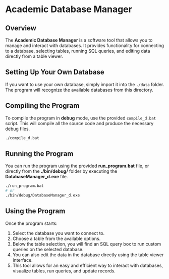 # Academic Database Manager

## Overview
The **Academic Database Manager** is a software tool that allows you to manage and interact with databases. It provides functionality for connecting to a database, selecting tables, running SQL queries, and editing data directly from a table viewer.

## Setting Up Your Own Database
If you want to use your own database, simply import it into the `./data` folder. The program will recognize the available databases from this directory.

## Compiling the Program
To compile the program in **debug** mode, use the provided `compile_d.bat` script. This will compile all the source code and produce the necessary debug files.

```bash
./compile_d.bat
```

## Running the Program
You can run the program using the provided **run_program.bat** file, or directly from the **./bin/debug/** folder by executing the **DatabaseManager_d.exe** file.

```bash
./run_program.bat
# or
./bin/debug/DatabaseManager_d.exe
```

## Using the Program
Once the program starts:

1. Select the database you want to connect to.
2. Choose a table from the available options.
3. Below the table selection, you will find an SQL query box to run custom queries on the selected database.
4. You can also edit the data in the database directly using the table viewer interface.
5. This tool allows for an easy and efficient way to interact with databases, visualize tables, run queries, and update records.
